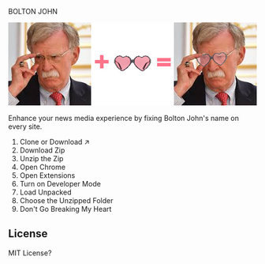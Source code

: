 BOLTON JOHN


![John Bolton PLUS Elton John EQUALS Bolton John](https://github.com/wam/bolton-john/raw/master/bolton-john.jpg)


Enhance your news media experience by fixing Bolton John's name on every site.

1. Clone or Download ↗️
2. Download Zip
3. Unzip the Zip
4. Open Chrome
4. Open Extensions
5. Turn on Developer Mode
6. Load Unpacked
7. Choose the Unzipped Folder
8. Don't Go Breaking My Heart

## License

MIT License?
